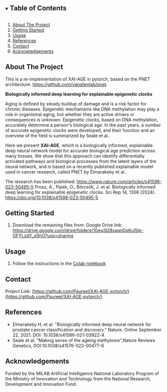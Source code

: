 <!-- TABLE OF CONTENTS -->
<details open="open">
  <summary><h2 style="display: inline-block">Table of Contents</h2></summary>
  <ol>
    <li>
      <a href="#about-the-project">About The Project</a>
    </li>
    <li>
      <a href="#getting-started">Getting Started</a>
    </li>
    <li><a href="#usage">Usage</a></li>
    <li><a href="#References">References</a></li>
    <li><a href="#contact">Contact</a></li>
    <li><a href="#acknowledgements">Acknowledgements</a></li>
  </ol>
</details>



<!-- ABOUT THE PROJECT -->

## About The Project

This is a re-implementation of XAI-AGE in pytorch, based on the PNET architecture: https://github.com/vanallenlab/pnet.


**Biologically informed deep learning for explainable epigenetic clocks**

Aging is defined by steady buildup of damage and is a risk factor for chronic diseases. Epigenetic mechanisms like DNA methylation may play a role in organismal aging, but whether they are active drivers or consequences is unknown. Epigenetic clocks, based on DNA methylation, accurately determine a person's biological age. In the past years, a number of accurate epigenetic clocks were developed, and their function and an overview of the field is summarized by Seale et al.. 
         
Here we present **XAI-AGE**, which is a biologically informed, explainable deep neural network model for accurate biological age prediction across many tissues. We show that this approach can identify differentially activated pathways and biological processes from the latent layers of the neural network, and is based on a recently published explainable model used in cancer research, called PNET by Elmarakeby et al.. 

The research has been published: https://www.nature.com/articles/s41598-023-50495-5
Prosz, A., Pipek, O., Börcsök, J. et al. Biologically informed deep learning for explainable epigenetic clocks. Sci Rep 14, 1306 (2024). https://doi.org/10.1038/s41598-023-50495-5

<!-- GETTING STARTED -->

## Getting Started



   
1. Download the remaining files from: Google Drive link: https://drive.google.com/drive/folders/1Geq3l28xagnDpKuI5Ip-OFYLzdY_e5hO?usp=sharing


<!-- USAGE EXAMPLES -->

## Usage


1. Follow the instructions in the [Colab notebook](https://github.com/Paureel/XAI-AGE-pytorch/tree/main/notebooks/XAI_AGE_v3_predict_pytorch_v1.ipynb)




<!-- CONTACT -->

## Contact


Project Link: [https://github.com/Paureel/XAI-AGE-pytorch/](https://github.com/Paureel/XAI-AGE-pytorch/)


<!-- References -->

## References
* Elmarakeby H, et al. "Biologically informed deep neural network for prostate cancer classification and discovery." Nature. Online September 22, 2021. DOI: 10.1038/s41586-021-03922-4
* Seale et al. "Making sense of the ageing methylome",Nature Reviews Genetics, DOI:10.1038/s41576-022-00477-6


<!-- ACKNOWLEDGEMENTS -->

## Acknowledgements
Funded by the MILAB Artificial Intelligence National Laboratory Program of the Ministry of Innovation and Technology from the National Research, Development and Innovation Fund.



